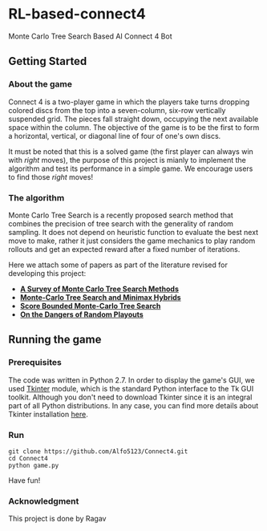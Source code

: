 # RL-based-connect4
Monte Carlo Tree Search Based AI Connect 4 Bot



## Getting Started

### About the game

Connect 4 is a two-player game in which the players take turns dropping colored discs from the top into a seven-column, six-row vertically suspended grid. The pieces fall straight down, occupying the next available space within the column. The objective of the game is to be the first to form a horizontal, vertical, or diagonal line of four of one's own discs.

It must be noted that this is a solved game (the first player can always win with *right* moves), the purpose of this project is mianly to implement the algorithm and test its performance in a simple game. We encourage users to find those *right* moves!

### The algorithm

Monte Carlo Tree Search is a recently proposed search method that combines the precision of tree search with the
generality of random sampling. It does not depend on heuristic function to evaluate the best next move to make, rather it just considers the game mechanics to play random rollouts and get an expected reward after a fixed number of iterations. 

Here we attach some of papers as part of the literature revised for developing this project:
- **[A Survey of Monte Carlo Tree Search Methods](http://citeseerx.ist.psu.edu/viewdoc/download;jsessionid=B7BB1338BDE1F287ECFC52AD86AFD055?doi=10.1.1.297.3086&rep=rep1&type=pdf)**
- **[Monte-Carlo Tree Search and Minimax Hybrids](https://dke.maastrichtuniversity.nl/m.winands/documents/paper%2049.pdf)**
- **[Score Bounded Monte-Carlo Tree Search](https://pdfs.semanticscholar.org/d2c4/8b5d3fe77521bf0b0b0ec5f0b43e6b5f9723.pdf)**
- **[On the Dangers of Random Playouts](http://citeseerx.ist.psu.edu/viewdoc/download?doi=10.1.1.297.4379&rep=rep1&type=pdf)**

## Running the game

### Prerequisites

The code was written in Python 2.7. In order to display the game's GUI, we used [Tkinter](https://docs.python.org/2/library/tkinter.html) module, which is the standard Python interface to the Tk GUI toolkit. Although you don't need to download Tkinter since it is an integral part of all Python distributions. In any case, you can find more details about Tkinter installation [here](http://ftp.ntua.gr/mirror/python/topics/tkinter/download.html).

### Run
```
git clone https://github.com/Alfo5123/Connect4.git
cd Connect4
python game.py
```

Have fun!

### Acknowledgment
This project is done by Ragav
